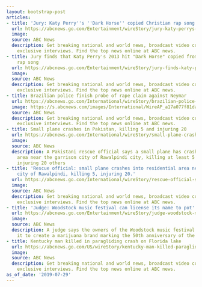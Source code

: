 ```yaml
---
layout: bootstrap-post
articles:
- title: 'Jury: Katy Perry''s ''Dark Horse'' copied Christian rap song'
  url: https://abcnews.go.com/Entertainment/wireStory/jury-katy-perrys-dark-horse-copied-christian-rap-64644273
  image: 
  source: ABC News
  description: Get breaking national and world news, broadcast video coverage, and
    exclusive interviews. Find the top news online at ABC news.
- title: Jury finds that Katy Perry's 2013 hit "Dark Horse" copied from a 2009 Christian
    rap song
  url: https://abcnews.go.com/Entertainment/wireStory/jury-finds-katy-perrys-2013-hit-dark-horse-64644264
  image: 
  source: ABC News
  description: Get breaking national and world news, broadcast video coverage, and
    exclusive interviews. Find the top news online at ABC news.
- title: Brazilian police finish probe of rape claim against Neymar
  url: https://abcnews.go.com/International/wireStory/brazilian-police-finish-probe-rape-claim-neymar-64643505
  image: https://s.abcnews.com/images/International/WireAP_a17a077f81da4687aa5de5b676ffea96_16x9_992.jpg
  source: ABC News
  description: Get breaking national and world news, broadcast video coverage, and
    exclusive interviews. Find the top news online at ABC news.
- title: Small plane crashes in Pakistan, killing 5 and injuring 20
  url: https://abcnews.go.com/International/wireStory/small-plane-crashes-pakistan-killing-injuring-20-64643428
  image: 
  source: ABC News
  description: A Pakistani rescue official says a small plane has crashed into a residential
    area near the garrison city of Rawalpindi city, killing at least 5 people and
    injuring 20 others
- title: 'Rescue official: small plane crashes into residential area near Pakistani
    city of Rawalpindi, killing 5, injuring 20.'
  url: https://abcnews.go.com/International/wireStory/rescue-official-small-plane-crashes-residential-area-pakistani-64643393
  image: 
  source: ABC News
  description: Get breaking national and world news, broadcast video coverage, and
    exclusive interviews. Find the top news online at ABC news.
- title: 'Judge: Woodstock music festival can license its name to pot'
  url: https://abcnews.go.com/Entertainment/wireStory/judge-woodstock-music-festival-license-pot-64643390
  image: 
  source: ABC News
  description: A judge says the owners of the Woodstock music festival name can license
    it to create a marijuana brand marking the 50th anniversary of the famed gathering.
- title: Kentucky man killed in paragliding crash on Florida lake
  url: https://abcnews.go.com/US/wireStory/kentucky-man-killed-paragliding-crash-florida-lake-64643389
  image: 
  source: ABC News
  description: Get breaking national and world news, broadcast video coverage, and
    exclusive interviews. Find the top news online at ABC news.
as_of_date: '2019-07-29'
---
```


